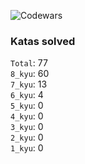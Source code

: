 ![Codewars](https://www.codewars.com/users/PheRum/badges/large)

### Katas solved

`Total`: 77 \
`8_kyu`: 60 \
`7_kyu`: 13 \
`6_kyu`: 4 \
`5_kyu`: 0 \
`4_kyu`: 0 \
`3_kyu`: 0 \
`2_kyu`: 0 \
`1_kyu`: 0
